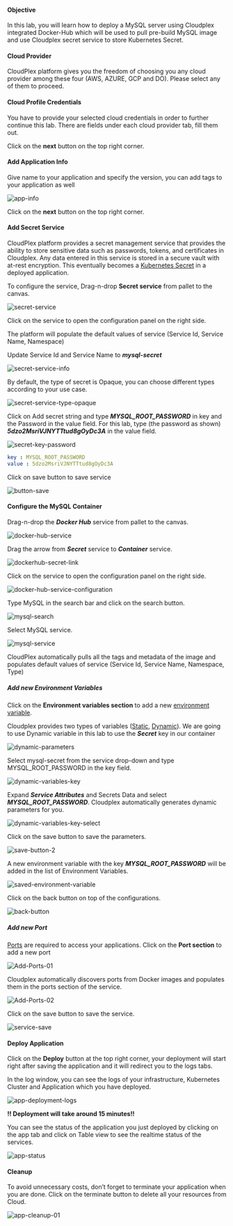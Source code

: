 #### Objective

In this lab, you will learn how to deploy a MySQL server using Cloudplex integrated Docker-Hub which will be used to pull pre-build MySQL image and use Cloudplex secret service to store Kubernetes Secret.

#### Cloud Provider

CloudPlex platform gives you the freedom of choosing you any cloud provider among these four (AWS, AZURE, GCP and DO). Please select any of them to proceed.

#### Cloud Profile Credentials

You have to provide your selected cloud credentials in order to further continue this lab. There are fields under each cloud provider tab, fill them out.

Click on the **next** button on the top right corner.


#### Add Application Info

Give name to your application and specify the version, you can add tags to your application as well

![app-info](https://raw.githubusercontent.com/CloudplexPlatform/developer-community/feature/github-data-fetching/kubernetes/secrets/labs/mysqlSecret/images/app-info.png)

Click on the **next** button on the top right corner.


#### Add Secret Service

CloudPlex platform provides a secret management service that provides the ability to store sensitive data such as passwords, tokens, and certificates in Cloudplex. Any data entered in this service is stored in a secure vault with at-rest encryption. This eventually becomes a [Kubernetes Secret](https://kubernetes.io/docs/concepts/configuration/secret) in a deployed application.

To configure the service, Drag-n-drop **Secret service** from pallet to the canvas.

![secret-service](https://raw.githubusercontent.com/CloudplexPlatform/developer-community/feature/github-data-fetching/kubernetes/secrets/labs/mysqlSecret/images/secret-service-drag.gif)

Click on the service to open the configuration panel on the right side.

The platform will populate the default values of service (Service Id, Service Name, Namespace)

Update Service Id and Service Name to ***mysql-secret***

![secret-service-info](https://raw.githubusercontent.com/CloudplexPlatform/developer-community/feature/github-data-fetching/kubernetes/secrets/labs/mysqlSecret/images/mysqlsecret.png)

By default, the type of secret is Opaque, you can choose different types according to your use case.

![secret-service-type-opaque](https://raw.githubusercontent.com/CloudplexPlatform/developer-community/feature/github-data-fetching/kubernetes/secrets/labs/mysqlSecret/images/secret-type.png)

Click on Add secret string and type ***MYSQL_ROOT_PASSWORD*** in key and the Password in the value field. For this lab, type (the password as shown) ***5dzo2MsriVJNYTTtud8gOyDc3A*** in the value field.

![secret-key-password](https://raw.githubusercontent.com/CloudplexPlatform/developer-community/feature/github-data-fetching/kubernetes/secrets/labs/mysqlSecret/images/secret-password.png)

```yaml
key : MYSQL_ROOT_PASSWORD
value : 5dzo2MsriVJNYTTtud8gOyDc3A
```

Click on save button to save service

![button-save](https://raw.githubusercontent.com/CloudplexPlatform/developer-community/feature/github-data-fetching/kubernetes/secrets/labs/mysqlSecret/images/save-button.png)


#### Configure the MySQL Container

Drag-n-drop the ***Docker Hub*** service from pallet to the canvas.

![docker-hub-service](https://raw.githubusercontent.com/CloudplexPlatform/developer-community/feature/github-data-fetching/kubernetes/secrets/labs/mysqlSecret/images/docker-hub-service.gif)

Drag the arrow from ***Secret*** service to ***Container*** service.

![dockerhub-secret-link](https://raw.githubusercontent.com/CloudplexPlatform/developer-community/feature/github-data-fetching/kubernetes/secrets/labs/mysqlSecret/images/link-docker-secret.gif)

Click on the service to open the configuration panel on the right side.

![docker-hub-service-configuration](https://raw.githubusercontent.com/CloudplexPlatform/developer-community/feature/github-data-fetching/kubernetes/secrets/labs/mysqlSecret/images/service-configuration.png)

Type MySQL in the search bar and click on the search button.

![mysql-search](https://raw.githubusercontent.com/CloudplexPlatform/developer-community/feature/github-data-fetching/kubernetes/secrets/labs/mysqlSecret/images/mysql-search.png)

Select MySQL service.

![mysql-service](https://raw.githubusercontent.com/CloudplexPlatform/developer-community/feature/github-data-fetching/kubernetes/secrets/labs/mysqlSecret/images/mysql-service.png)

CloudPlex automatically pulls all the tags and metadata of the image and populates default values of service (Service Id, Service Name, Namespace, Type)


##### Add new Environment Variables 

Click on the **Environment variables section** to add a new [environment variable](https://kubernetes.io/docs/tasks/inject-data-application/define-environment-variable-container/#define-an-environment-variable-for-a-container).

Cloudplex provides two types of variables ([Static](https://docs.cloudplex.io/#/pages/user-guide/components/k8s-resources/container/container), [Dynamic](https://docs.cloudplex.io/#/pages/user-guide/components/k8s-resources/container/container)). We are going to use Dynamic variable in this lab to use the ***Secret*** key in our container

![dynamic-parameters](https://raw.githubusercontent.com/CloudplexPlatform/developer-community/feature/github-data-fetching/kubernetes/secrets/labs/mysqlSecret/images/dynamic-parameters.gif)

Select mysql-secret from the service drop-down and type MYSQL_ROOT_PASSWORD in the key field.

![dynamic-variables-key](https://raw.githubusercontent.com/CloudplexPlatform/developer-community/feature/github-data-fetching/kubernetes/secrets/labs/mysqlSecret/images/dynamic-variables.png)

Expand ***Service Attributes*** and Secrets Data and select ***MYSQL_ROOT_PASSWORD***. Cloudplex automatically generates dynamic  parameters for you.

![dynamic-variables-key-select](https://raw.githubusercontent.com/CloudplexPlatform/developer-community/feature/github-data-fetching/kubernetes/secrets/labs/mysqlSecret/images/dynamic-variables-key-select.png)

Click on the save button to save the parameters.

![save-button-2](https://raw.githubusercontent.com/CloudplexPlatform/developer-community/feature/github-data-fetching/kubernetes/secrets/labs/mysqlSecret/images/save-button-2.png)

A new environment variable with the key ***MYSQL_ROOT_PASSWORD*** will be added in the list of Environment Variables.

![saved-environment-variable](https://raw.githubusercontent.com/CloudplexPlatform/developer-community/feature/github-data-fetching/kubernetes/secrets/labs/mysqlSecret/images/saved-environment-variable.png)

Click on the back button on top of the configurations.

![back-button](https://raw.githubusercontent.com/CloudplexPlatform/developer-community/feature/github-data-fetching/kubernetes/secrets/labs/mysqlSecret/images/back-button.png)


##### Add new Port

[Ports](https://kubernetes.io/docs/concepts/services-networking/connect-applications-service/#the-kubernetes-model-for-connecting-containers) are required to access your applications. Click on the **Port section** to add a new port

![Add-Ports-01](https://raw.githubusercontent.com/CloudplexPlatform/developer-community/feature/github-data-fetching/kubernetes/secrets/labs/mysqlSecret/images/add-ports-01.png)

Cloudplex automatically discovers ports from Docker images and populates them in the ports section of the service.

![Add-Ports-02](https://raw.githubusercontent.com/CloudplexPlatform/developer-community/feature/github-data-fetching/kubernetes/secrets/labs/mysqlSecret/images/add-ports-02.png)

Click on the save button to save the service.

![service-save](https://raw.githubusercontent.com/CloudplexPlatform/developer-community/feature/github-data-fetching/kubernetes/secrets/labs/mysqlSecret/images/save-button-3.png)


#### Deploy Application

Click on the **Deploy** button at the top right corner, your deployment will start right after saving the application and it will redirect you to the logs tabs.

In the log window, you can see the logs of your infrastructure, Kubernetes Cluster and Application which you have deployed.

![app-deployment-logs](https://raw.githubusercontent.com/CloudplexPlatform/developer-community/feature/github-data-fetching/kubernetes/secrets/labs/mysqlSecret/images/app-deployment-logs.png)

**!! Deployment will take around 15 minutes!!** 

You can see the status of the application you just deployed by clicking on the app tab and click on Table view to see the realtime status of the services.

![app-status](https://raw.githubusercontent.com/CloudplexPlatform/developer-community/feature/github-data-fetching/kubernetes/secrets/labs/mysqlSecret/images/app-status.png)


#### Cleanup

To avoid unnecessary costs, don’t forget to terminate your application when you are done.
Click on the terminate button to delete all your resources from Cloud.

![app-cleanup-01](https://raw.githubusercontent.com/CloudplexPlatform/developer-community/feature/github-data-fetching/kubernetes/secrets/labs/mysqlSecret/images/termination.png)

